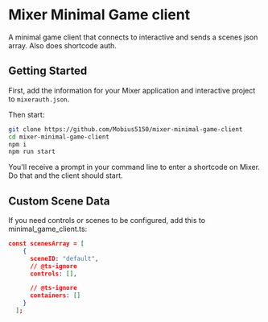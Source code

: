 # Mixer Minimal Game client
A minimal game client that connects to interactive and sends a scenes json array. Also does shortcode auth.

## Getting Started
First, add the information for your Mixer application and interactive project to `mixerauth.json`.

Then start:
```bash
git clone https://github.com/Mobius5150/mixer-minimal-game-client
cd mixer-minimal-game-client
npm i
npm run start
```

You'll receive a prompt in your command line to enter a shortcode on Mixer. Do that and the client should start.

## Custom Scene Data
If you need controls or scenes to be configured, add this to minimal_game_client.ts:
```json
const scenesArray = [
    {
      sceneID: "default",
      // @ts-ignore
      controls: [],

      // @ts-ignore
      containers: []
    }
  ];
```